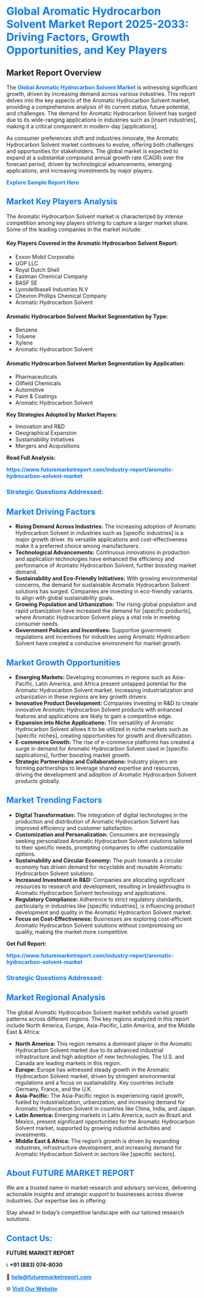 <h1 style="color: #007BFF;">Global Aromatic Hydrocarbon Solvent Market Report 2025-2033: Driving Factors, Growth Opportunities, and Key Players</h1>

<section id="overview">
<h2>Market Report Overview</h2>
<p>The <a href="https://www.futuremarketreport.com/industry-report/aromatic-hydrocarbon-solvent-market" style="color: #007BFF; text-decoration: none;"><strong>Global Aromatic Hydrocarbon Solvent Market</strong></a> is witnessing significant growth, driven by increasing demand across various industries. This report delves into the key aspects of the Aromatic Hydrocarbon Solvent market, providing a comprehensive analysis of its current status, future potential, and challenges. The demand for Aromatic Hydrocarbon Solvent has surged due to its wide-ranging applications in industries such as [insert industries], making it a critical component in modern-day [applications].</p>
<p>As consumer preferences shift and industries innovate, the Aromatic Hydrocarbon Solvent market continues to evolve, offering both challenges and opportunities for stakeholders. The global market is expected to expand at a substantial compound annual growth rate (CAGR) over the forecast period, driven by technological advancements, emerging applications, and increasing investments by major players.</p>
</section>

<section id="overview">
<p><a href="https://www.futuremarketreport.com/request-sample/reportId=99254" style="color: #007BFF; text-decoration: none;"><strong>Explore Sample Report Here</strong></a></p>
</section>

<section id="key-players">
<h2 style="color: #007BFF;">Market Key Players Analysis</h2>
<p>The Aromatic Hydrocarbon Solvent market is characterized by intense competition among key players striving to capture a larger market share. Some of the leading companies in the market include:</p>
<h4>Key Players Covered in the Aromatic Hydrocarbon Solvent Report:</h4>
<ul><li>Exxon Mobil Corporatio</li><li>UOP LLC</li><li>Royal Dutch Shell</li><li>Eastman Chemical Company</li><li>BASF SE</li><li>Lyondellbasell Industries N.V</li><li>Chevron Phillips Chemical Company</li><li>Aromatic Hydrocarbon Solvent</li></ul>
<h4>Aromatic Hydrocarbon Solvent Market Segmentation by Type:</h4>
<ul><li>Benzene</li><li>Toluene</li><li>Xylene</li><li>Aromatic Hydrocarbon Solvent</li></ul>

<h4>Aromatic Hydrocarbon Solvent Market Segmentation by Application:</h4>
<ul><li>Pharmaceuticals</li><li>Oilfield Chemicals</li><li>Automotive</li><li>Paint &amp; Coatings</li><li>Aromatic Hydrocarbon Solvent</li></ul>
<p><strong>Key Strategies Adopted by Market Players:</strong></p>
<ul>
<li>Innovation and R&D</li>
<li>Geographical Expansion</li>
<li>Sustainability Initiatives</li>
<li>Mergers and Acquisitions</li>
</ul>
</section>

<section>
<p><strong>Read Full Analysis: </strong></p><a href="https://www.futuremarketreport.com/industry-report/aromatic-hydrocarbon-solvent-market" style="color: #007BFF; text-decoration: none;"><strong>https://www.futuremarketreport.com/industry-report/aromatic-hydrocarbon-solvent-market</strong></a>
<h3 style="color: #007BFF;">Strategic Questions Addressed:</h3>
</section>

<section id="driving-factors">
<h2 style="color: #007BFF;">Market Driving Factors</h2>
<ul>
<li><strong>Rising Demand Across Industries:</strong> The increasing adoption of Aromatic Hydrocarbon Solvent in industries such as [specific industries] is a major growth driver. Its versatile applications and cost-effectiveness make it a preferred choice among manufacturers.</li>
<li><strong>Technological Advancements:</strong> Continuous innovations in production and application technologies have enhanced the efficiency and performance of Aromatic Hydrocarbon Solvent, further boosting market demand.</li>
<li><strong>Sustainability and Eco-Friendly Initiatives:</strong> With growing environmental concerns, the demand for sustainable Aromatic Hydrocarbon Solvent solutions has surged. Companies are investing in eco-friendly variants to align with global sustainability goals.</li>
<li><strong>Growing Population and Urbanization:</strong> The rising global population and rapid urbanization have increased the demand for [specific products], where Aromatic Hydrocarbon Solvent plays a vital role in meeting consumer needs.</li>
<li><strong>Government Policies and Incentives:</strong> Supportive government regulations and incentives for industries using Aromatic Hydrocarbon Solvent have created a conducive environment for market growth.</li>
</ul>
</section>

<section id="growth-opportunities">
<h2 style="color: #007BFF;">Market Growth Opportunities</h2>
<ul>
<li><strong>Emerging Markets:</strong> Developing economies in regions such as Asia-Pacific, Latin America, and Africa present untapped potential for the Aromatic Hydrocarbon Solvent market. Increasing industrialization and urbanization in these regions are key growth drivers.</li>
<li><strong>Innovative Product Development:</strong> Companies investing in R&D to create innovative Aromatic Hydrocarbon Solvent products with enhanced features and applications are likely to gain a competitive edge.</li>
<li><strong>Expansion into Niche Applications:</strong> The versatility of Aromatic Hydrocarbon Solvent allows it to be utilized in niche markets such as [specific niches], creating opportunities for growth and diversification.</li>
<li><strong>E-commerce Growth:</strong> The rise of e-commerce platforms has created a surge in demand for Aromatic Hydrocarbon Solvent used in [specific applications], further boosting market growth.</li>
<li><strong>Strategic Partnerships and Collaborations:</strong> Industry players are forming partnerships to leverage shared expertise and resources, driving the development and adoption of Aromatic Hydrocarbon Solvent products globally.</li>
</ul>
</section>

<section id="trending-factors">
<h2 style="color: #007BFF;">Market Trending Factors</h2>
<ul>
<li><strong>Digital Transformation:</strong> The integration of digital technologies in the production and distribution of Aromatic Hydrocarbon Solvent has improved efficiency and customer satisfaction.</li>
<li><strong>Customization and Personalization:</strong> Consumers are increasingly seeking personalized Aromatic Hydrocarbon Solvent solutions tailored to their specific needs, prompting companies to offer customizable options.</li>
<li><strong>Sustainability and Circular Economy:</strong> The push towards a circular economy has driven demand for recyclable and reusable Aromatic Hydrocarbon Solvent solutions.</li>
<li><strong>Increased Investment in R&D:</strong> Companies are allocating significant resources to research and development, resulting in breakthroughs in Aromatic Hydrocarbon Solvent technology and applications.</li>
<li><strong>Regulatory Compliance:</strong> Adherence to strict regulatory standards, particularly in industries like [specific industries], is influencing product development and quality in the Aromatic Hydrocarbon Solvent market.</li>
<li><strong>Focus on Cost-Effectiveness:</strong> Businesses are exploring cost-efficient Aromatic Hydrocarbon Solvent solutions without compromising on quality, making the market more competitive.</li>
</ul>
</section>

<section>
<p><strong>Get Full Report: </strong></p><a href="https://www.futuremarketreport.com/industry-report/aromatic-hydrocarbon-solvent-market" style="color: #007BFF; text-decoration: none;"><strong>https://www.futuremarketreport.com/industry-report/aromatic-hydrocarbon-solvent-market</strong></a>
<h3 style="color: #007BFF;">Strategic Questions Addressed:</h3>
</section>


<section id="regional-analysis">
<h2 style="color: #007BFF;">Market Regional Analysis</h2>
<p>The global Aromatic Hydrocarbon Solvent market exhibits varied growth patterns across different regions. The key regions analyzed in this report include North America, Europe, Asia-Pacific, Latin America, and the Middle East & Africa:</p>
<ul>
<li><strong>North America:</strong> This region remains a dominant player in the Aromatic Hydrocarbon Solvent market due to its advanced industrial infrastructure and high adoption of new technologies. The U.S. and Canada are leading markets in this region.</li>
<li><strong>Europe:</strong> Europe has witnessed steady growth in the Aromatic Hydrocarbon Solvent market, driven by stringent environmental regulations and a focus on sustainability. Key countries include Germany, France, and the U.K.</li>
<li><strong>Asia-Pacific:</strong> The Asia-Pacific region is experiencing rapid growth, fueled by industrialization, urbanization, and increasing demand for Aromatic Hydrocarbon Solvent in countries like China, India, and Japan.</li>
<li><strong>Latin America:</strong> Emerging markets in Latin America, such as Brazil and Mexico, present significant opportunities for the Aromatic Hydrocarbon Solvent market, supported by growing industrial activities and investments.</li>
<li><strong>Middle East & Africa:</strong> The region’s growth is driven by expanding industries, infrastructure development, and increasing demand for Aromatic Hydrocarbon Solvent in sectors like [specific sectors].</li>
</ul>
</section>

<footer>
<h2 style="color: #007BFF;">About FUTURE MARKET REPORT</h2>
<p>We are a trusted name in market research and advisory services, delivering actionable insights and strategic support to businesses across diverse industries. Our expertise lies in offering:</p>

<p>Stay ahead in today’s competitive landscape with our tailored research solutions.</p>

<h2 style="color: #007BFF;">Contact Us:</h2>
<p><strong>FUTURE MARKET REPORT</strong></p>
<p>📞 <strong>+91 (883) 074-8030</strong></p>
<p>📧 <strong><a href="mailto:help@futuremarketreport.com" style="color: #007BFF;">help@futuremarketreport.com</a></strong></p>
<p>🌐 <strong><a href="https://www.futuremarketreport.com/" style="color: #007BFF;">Visit Our Website</a></strong></p>
</footer>